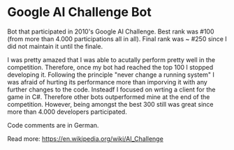 Google AI Challenge Bot
=======================

Bot that participated in 2010's Google AI Challenge. Best rank was #100 (from more than 4.000 participations all in all). Final rank was ~ #250 since I did not maintain it until the finale.

I was pretty amazed that I was able to acutally perform pretty well in the competition. Therefore, once my bot had reached the top 100 I stopped developing it. Following the principle "never change a running system" I was afraid of hurting its performance more than imporving it with any further changes to the code. Insteadf I focused on wrting a client for the game in C#. Therefore other bots outperformed mine at the end of the competition. However, being amongst the best 300 still was great since more than 4.000 developers participated.

Code comments are in German.

Read more: https://en.wikipedia.org/wiki/AI_Challenge
